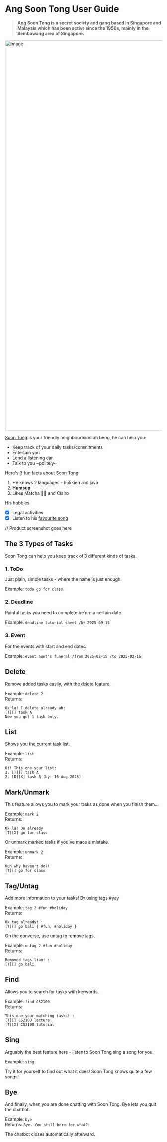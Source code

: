 # Ang Soon Tong User Guide
> **Ang Soon Tong is a secret society and gang based in Singapore and Malaysia which has been active since the 1950s, mainly in the Sembawang area of Singapore.**

<img width="798" height="1248" alt="image" src="https://github.com/user-attachments/assets/99b6e451-8c52-49ec-8737-5dfc7d67d119" />

[Soon Tong](https://soundcloud.com/21ast/21-ast-pht-gss-18siaokimtian) is your friendly neighbourhood ah beng, he can help you:

- Keep track of your daily tasks/commitments
- Entertain you
- Lend a listening ear
- Talk to you ~politely~

Here's 3 fun facts about Soon Tong

1. He knows 2 languages - hokkien and java
2. **Humsup**
3. Likes Matcha 🍵🍃 and Clairo

His hobbies

- [x] Legal activities
- [x] Listen to his [favourite song](https://soundcloud.com/nicholas-chong-19/crazy-baby-nightcore-remix?si=4a9cc4d856c940eab66aadf5184fc5b4&utm_source=clipboard&utm_medium=text&utm_campaign=social_sharing)

// Product screenshot goes here

## The 3 Types of Tasks

Soon Tong can help you keep track of 3 different kinds of tasks.

### 1. ToDo
Just plain, simple tasks - where the name is just enough.

Example: `todo go for class`

### 2. Deadline
Painful tasks you need to complete before a certain date.

Example: `deadline tutorial sheet /by 2025-09-15`

### 3. Event
For the events with start and end dates.

Example: `event aunt's funeral /from 2025-02-15 /to 2025-02-16`

## Delete
Remove added tasks easily, with the delete feature.

Example: `delete 2`\
Returns: 
```
Ok la! I delete already ah:
[T][] task A
Now you got 1 task only.
```

## List
Shows you the current task list.

Example: `list`\
Returns: 
```
Oi! This one your list:
1. [T][] task A
2. [D][X] task B (by: 16 Aug 2025)
```

## Mark/Unmark
This feature allows you to mark your tasks
as done when you finish them...

Example: `mark 2`\
Returns:
```
Ok la! Do already
[T][X] go for class 
```

Or unmark marked tasks if you've made a mistake.

Example: `unmark 2`\
Returns:
```
Huh why haven't do?!
[T][] go for class 
```

## Tag/Untag
Add more information to your tasks! By using tags #yay

Example: `tag 2 #fun #holiday`\
Returns: 
```
Ok tag already! :
[T][] go bali { #fun, #holiday }
```

On the converse, use untag to remove tags.

Example: `untag 2 #fun #holiday`\
Returns:
```
Removed tags liao! :
[T][] go bali
```

## Find
Allows you to search for tasks with keywords.

Example: `find CS2100`\
Returns:
```
This one your matching tasks! :
[T][] CS2100 lecture
[T][X] CS2100 tutorial
```

## Sing
Arguably the best feature here - listen to Soon Tong sing a song for you.

Example: `sing`

Try it for yourself to find out what it does! Soon Tong knows quite a few songs!

## Bye
And finally, when you are done chatting with Soon Tong. Bye lets you quit the chatbot.

Example: `bye`\
Returns: `Bye. You still here for what?!`

The chatbot closes automatically afterward.
